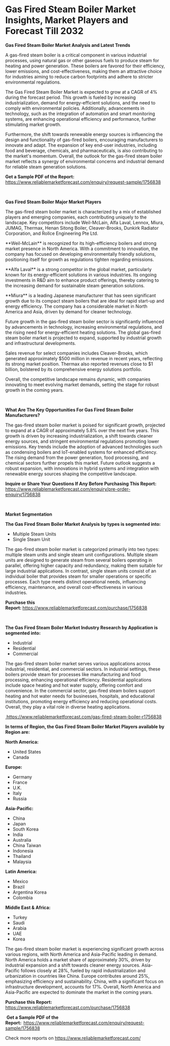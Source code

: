 <p><h1>Gas Fired Steam Boiler Market Insights, Market Players and Forecast Till 2032</h1></p><p><strong>Gas Fired Steam Boiler Market Analysis and Latest Trends</strong></p>
<p><p>A gas-fired steam boiler is a critical component in various industrial processes, using natural gas or other gaseous fuels to produce steam for heating and power generation. These boilers are favored for their efficiency, lower emissions, and cost-effectiveness, making them an attractive choice for industries aiming to reduce carbon footprints and adhere to stricter environmental regulations.</p><p>The Gas Fired Steam Boiler Market is expected to grow at a CAGR of 4% during the forecast period. This growth is fueled by increasing industrialization, demand for energy-efficient solutions, and the need to comply with environmental policies. Additionally, advancements in technology, such as the integration of automation and smart monitoring systems, are enhancing operational efficiency and performance, further stimulating market growth.</p><p>Furthermore, the shift towards renewable energy sources is influencing the design and functionality of gas-fired boilers, encouraging manufacturers to innovate and adapt. The expansion of key end-user industries, including food and beverage, chemicals, and pharmaceuticals, is also contributing to the market's momentum. Overall, the outlook for the gas-fired steam boiler market reflects a synergy of environmental concerns and industrial demand for reliable steam generation solutions.</p></p>
<p><strong>Get a Sample PDF of the Report:&nbsp;</strong> <a href="https://www.reliablemarketforecast.com/enquiry/request-sample/1756838?utm_campaign=1130&utm_medium=2&utm_source=Github&utm_content=ia&utm_term=09042025&utm_id=gas-fired-steam-boiler">https://www.reliablemarketforecast.com/enquiry/request-sample/1756838</a></p>
<p>&nbsp;</p>
<p><strong>Gas Fired Steam Boiler Major Market Players</strong></p>
<p><p>The gas-fired steam boiler market is characterized by a mix of established players and emerging companies, each contributing uniquely to the landscape. Key competitors include Weil-McLain, Alfa Laval, Lennox, Miura, JUMAG, Thermax, Henan Sitong Boiler, Cleaver-Brooks, Dunkirk Radiator Corporation, and Rollce Engineering Pte Ltd.</p><p>**Weil-McLain** is recognized for its high-efficiency boilers and strong market presence in North America. With a commitment to innovation, the company has focused on developing environmentally friendly solutions, positioning itself for growth as regulations tighten regarding emissions. </p><p>**Alfa Laval** is a strong competitor in the global market, particularly known for its energy-efficient solutions in various industries. Its ongoing investments in R&D aim to enhance product offerings, thereby catering to the increasing demand for sustainable steam generation solutions.</p><p>**Miura** is a leading Japanese manufacturer that has seen significant growth due to its compact steam boilers that are ideal for rapid start-up and energy efficiency. The company has a considerable market in North America and Asia, driven by demand for cleaner technology.</p><p>Future growth in the gas-fired steam boiler sector is significantly influenced by advancements in technology, increasing environmental regulations, and the rising need for energy-efficient heating solutions. The global gas-fired steam boiler market is projected to expand, supported by industrial growth and infrastructural developments.</p><p>Sales revenue for select companies includes Cleaver-Brooks, which generated approximately $500 million in revenue in recent years, reflecting its strong market position. Thermax also reported revenues close to $1 billion, bolstered by its comprehensive energy solutions portfolio.</p><p>Overall, the competitive landscape remains dynamic, with companies innovating to meet evolving market demands, setting the stage for robust growth in the coming years.</p></p>
<p>&nbsp;</p>
<p><strong>What Are The Key Opportunities For Gas Fired Steam Boiler Manufacturers?</strong></p>
<p><p>The gas-fired steam boiler market is poised for significant growth, projected to expand at a CAGR of approximately 5.8% over the next five years. This growth is driven by increasing industrialization, a shift towards cleaner energy sources, and stringent environmental regulations promoting lower emissions. Key trends include the adoption of advanced technologies such as condensing boilers and IoT-enabled systems for enhanced efficiency. The rising demand from the power generation, food processing, and chemical sectors further propels this market. Future outlook suggests a robust expansion, with innovations in hybrid systems and integration with renewable energy sources shaping the competitive landscape.</p></p>
<p><strong>Inquire or Share Your Questions If Any Before Purchasing This Report:</strong> <a href="https://www.reliablemarketforecast.com/enquiry/pre-order-enquiry/1756838?utm_campaign=1130&utm_medium=2&utm_source=Github&utm_content=ia&utm_term=09042025&utm_id=gas-fired-steam-boiler">https://www.reliablemarketforecast.com/enquiry/pre-order-enquiry/1756838</a></p>
<p>&nbsp;</p>
<p><strong>Market Segmentation</strong></p>
<p><strong>The Gas Fired Steam Boiler Market Analysis by types is segmented into:</strong></p>
<p><ul><li>Multiple Steam Units</li><li>Single Steam Unit</li></ul></p>
<p><p>The gas-fired steam boiler market is categorized primarily into two types: multiple steam units and single steam unit configurations. Multiple steam units are designed to generate steam from several boilers operating in parallel, offering higher capacity and redundancy, making them suitable for large industrial applications. In contrast, single steam units consist of an individual boiler that provides steam for smaller operations or specific processes. Each type meets distinct operational needs, influencing efficiency, maintenance, and overall cost-effectiveness in various industries.</p></p>
<p><strong>Purchase this Report:&nbsp;</strong><a href="https://www.reliablemarketforecast.com/purchase/1756838?utm_campaign=1130&utm_medium=2&utm_source=Github&utm_content=ia&utm_term=09042025&utm_id=gas-fired-steam-boiler">https://www.reliablemarketforecast.com/purchase/1756838</a></p>
<p>&nbsp;</p>
<p><strong>The Gas Fired Steam Boiler Market Industry Research by Application is segmented into:</strong></p>
<p><ul><li>Industrial</li><li>Residential</li><li>Commercial</li></ul></p>
<p><p>The gas-fired steam boiler market serves various applications across industrial, residential, and commercial sectors. In industrial settings, these boilers provide steam for processes like manufacturing and food processing, enhancing operational efficiency. Residential applications include space heating and hot water supply, offering comfort and convenience. In the commercial sector, gas-fired steam boilers support heating and hot water needs for businesses, hospitals, and educational institutions, promoting energy efficiency and reducing operational costs. Overall, they play a vital role in diverse heating applications.</p></p>
<p><a href="https://www.reliablemarketforecast.com/gas-fired-steam-boiler-r1756838?utm_campaign=1130&utm_medium=2&utm_source=Github&utm_content=ia&utm_term=09042025&utm_id=gas-fired-steam-boiler">&nbsp;https://www.reliablemarketforecast.com/gas-fired-steam-boiler-r1756838</a></p>
<p><strong>In terms of Region, the Gas Fired Steam Boiler Market Players available by Region are:</strong></p>
<p>
    <p> <strong> North America: </strong>
        <ul>
            <li>United States</li>
            <li>Canada</li>
        </ul>
        </p> 
    <p> <strong> Europe: </strong>
        <ul>
            <li>Germany</li>
            <li>France</li>
            <li>U.K.</li>
            <li>Italy</li>
            <li>Russia</li>
        </ul>
        </p> 
    <p> <strong> Asia-Pacific: </strong>
        <ul>
            <li>China</li>
            <li>Japan</li>
            <li>South Korea</li>
            <li>India</li>
            <li>Australia</li>
            <li>China Taiwan</li>
            <li>Indonesia</li>
            <li>Thailand</li>
            <li>Malaysia</li>
        </ul>
        </p> 
    <p> <strong> Latin America: </strong>
        <ul>
            <li>Mexico</li>
            <li>Brazil</li>
            <li>Argentina Korea</li>
            <li>Colombia</li>
        </ul>
        </p> 
    <p> <strong> Middle East & Africa: </strong>
        <ul>
            <li>Turkey</li>
            <li>Saudi</li>
            <li>Arabia</li>
            <li>UAE</li>
            <li>Korea</li>
        </ul>
    </p>
    </p>
<p><p>The gas-fired steam boiler market is experiencing significant growth across various regions, with North America and Asia-Pacific leading in demand. North America holds a market share of approximately 30%, driven by industrial expansion and a shift towards cleaner energy sources. Asia-Pacific follows closely at 28%, fueled by rapid industrialization and urbanization in countries like China. Europe contributes around 25%, emphasizing efficiency and sustainability. China, with a significant focus on infrastructure development, accounts for 17%. Overall, North America and Asia-Pacific are expected to dominate the market in the coming years.</p></p>
<p><strong>Purchase this Report: </strong><a href="https://www.reliablemarketforecast.com/purchase/1756838?utm_campaign=1130&utm_medium=2&utm_source=Github&utm_content=ia&utm_term=09042025&utm_id=gas-fired-steam-boiler">https://www.reliablemarketforecast.com/purchase/1756838</a></p>
<p>&nbsp;<strong>Get a Sample PDF of the Report:&nbsp;&nbsp;</strong><a href="https://www.reliablemarketforecast.com/enquiry/request-sample/1756838?utm_campaign=1130&utm_medium=2&utm_source=Github&utm_content=ia&utm_term=09042025&utm_id=gas-fired-steam-boiler">https://www.reliablemarketforecast.com/enquiry/request-sample/1756838</a></p>
<p><strong></strong></p>
<p>Check more reports on <a href="https://www.reliablemarketforecast.com/?utm_campaign=1130&utm_medium=2&utm_source=Github&utm_content=ia&utm_term=09042025&utm_id=gas-fired-steam-boiler">https://www.reliablemarketforecast.com/</a></p>